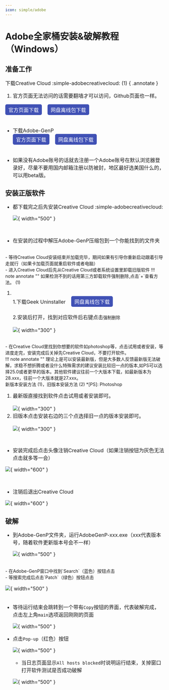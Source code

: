 ```yaml
---
icon: simple/adobe
---
```


<style>
        p {
            font-size: 16px  !important; /* 设置<p>元素的字体大小为14像素 */
        }
        li {
            font-size: 16px !important; /* 设置<p>元素的字体大小为14像素 */
        }
        /* styles.css */
        /* styles.css */
h2 {
    font-weight: bold !important; /* 设置<h2>元素的字体加粗 */
}


</style>

# Adobe全家桶安装&破解教程（Windows）
## 准备工作
下载Creative Cloud :simple-adobecreativecloud: (1) 
  { .annotate }

  1.  官方页面无法访问的话需要翻墙才可以访问，Github页面也一样。

<button onclick="window.open('https://creativecloud.adobe.com/apps/download/creative-cloud', '_blank')" 
        style="background-color: #4051B5; color: white; border: none; padding: 5px 10px; font-size: 16px; cursor: pointer; border-radius: 5px; min-height: 30px;">
    官方页面下载
</button> &nbsp;&nbsp;  <button onclick="window.open('https://www.123pan.com/s/oAHxjv-gLBiH.html', '_blank')" 
        style="background-color: #4051B5; color: white; border: none; padding: 5px 10px; font-size: 16px; cursor: pointer; border-radius: 5px; min-height: 30px;">
    网盘离线包下载
</button><br><br>
- 下载Adobe-GenP<br><button onclick="window.open('https://github.com/cw2k/Adobe-GenP/releases', '_blank')" 
        style="background-color: #4051B5; color: white; border: none; padding: 5px 10px; font-size: 16px; cursor: pointer; border-radius: 5px; min-height: 30px;">
    官方页面下载
</button> &nbsp;&nbsp;  <button onclick="window.open('https://www.123pan.com/s/oAHxjv-YLBiH.html', '_blank')" 
        style="background-color: #4051B5; color: white; border: none; padding: 5px 10px; font-size: 16px; cursor: pointer; border-radius: 5px; min-height: 30px;">
    网盘离线包下载
</button><br><br>

- 如果没有Adobe账号的话就去注册一个Adobe账号在默认浏览器登录好，尽量不要用国内邮箱注册以防被封，地区最好选美国什么的，可以用beta版。<br>


## 安装正版软件

- 都下载完之后先安装Creative Cloud :simple-adobecreativecloud:<br>

  ![](https://vip.123pan.cn/1821083851/ocoolai/pic/adobe-1.png){ width="500" }
<br>

- 在安装的过程中解压Adobe-GenP压缩包到一个你能找到的文件夹
<br>
- 等待Creative Cloud安装结束并加载完毕，期间如果有引导你重新启动跟着引导走就行（如果卡加载页面就重启软件或者电脑）
<br>
- 进入Creative Cloud后先从Creative Cloud或者系统设置里卸载旧版软件
!!! note annotate ""
    如果检测不到的话用第三方卸载软件强制删除,点击`+`查看方法。 (1)

1.  <br>1.下载Geek Uninstaller </button> &nbsp;&nbsp;  <button onclick="window.open('https://www.123pan.com/s/oAHxjv-rLBiH.html', '_blank')" style="background-color: #4051B5; color: white; border: none; padding: 5px 10px; font-size: 16px; cursor: pointer; border-radius: 5px; min-height: 30px;">网盘离线包下载</button><br><br>2.安装后打开，找到对应软件后右键点击`强制删除`<br><br>![](https://vip.123pan.cn/1821083851/ocoolai/pic/adobe-11.png){ width="300" }

<br>
- 在Creative Cloud里找到你想要的软件如photoshop等，点击试用或者安装，等进度走完，安装完成后关掉先Creative Cloud，不要打开软件。

<br>
!!! note annotate ""
    理论上是可以安装最新版，但是大多数人反馈最新版无法破解，求稳不想折腾或者没什么特殊需求的建议安装比较旧一点的版本,如PS可以选择25.0或者更早的版本。其他软件建议往前一个大版本下载，如最新版本为28.xxx，往前一个大版本就是27.xxx。<br>新版本安装方法 (1)，旧版本安装方法 (2)
    *[PS]: Photoshop

1.  最新版直接找到软件点击试用或者安装即可。<br><br>![](https://vip.123pan.cn/1821083851/ocoolai/pic/adobe-4.png){ width="300" }
2.  旧版本点击安装右边的三个点选择旧一点的版本安装即可。<br><br>![](https://vip.123pan.cn/1821083851/ocoolai/pic/adobe-14.png){ width="300" }

<br>

- 安装完成后点击头像注销Creative Cloud（如果注销按钮为灰色无法点击就多等一会）<br>

![](https://vip.123pan.cn/1821083851/ocoolai/pic/adobe-6.png){ width="600" }

<br>

- 注销后退出Creative Cloud<br>

![](https://vip.123pan.cn/1821083851/ocoolai/pic/adobe-10.png){ width="600" }
<br>

## 破解

- 到Adobe-GenP文件夹，运行AdobeGenP-xxx.exe（xxx代表版本号，随着软件更新版本号会不一样） <br>

  ![](https://vip.123pan.cn/1821083851/ocoolai/pic/adobe-3.png){ width="500" }
<br>
- 在Adobe-GenP窗口中找到`Search`（蓝色）按钮点击
<br>
- 等搜索完成后点击`Patch`（绿色）按钮点击<br>

  ![](https://vip.123pan.cn/1821083851/ocoolai/pic/adobe-2.png){ width="500" }
<br>
<br>

- 等待运行结束会跳转到一个带有`Copy`按钮的界面，代表破解完成，点击左上角`main`选项返回刚刚的页面<br>

  ![](https://vip.123pan.cn/1821083851/ocoolai/pic/adobe-7.png){ width="500" }

- 点击`Pop-up`（红色）按钮<br>

  ![](https://vip.123pan.cn/1821083851/ocoolai/pic/adobe-8.png){ width="500" }

  - 当日志页面显示`All hosts blocked`时说明运行结束，关掉窗口打开软件测试是否成功破解<br>

  ![](https://vip.123pan.cn/1821083851/ocoolai/pic/adobe-9.png){ width="500" }



